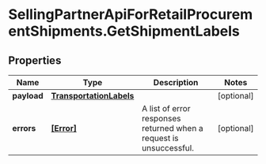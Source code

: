 # SellingPartnerApiForRetailProcurementShipments.GetShipmentLabels

## Properties

Name | Type | Description | Notes
------------ | ------------- | ------------- | -------------
**payload** | [**TransportationLabels**](TransportationLabels.md) |  | [optional] 
**errors** | [**[Error]**](Error.md) | A list of error responses returned when a request is unsuccessful. | [optional] 


